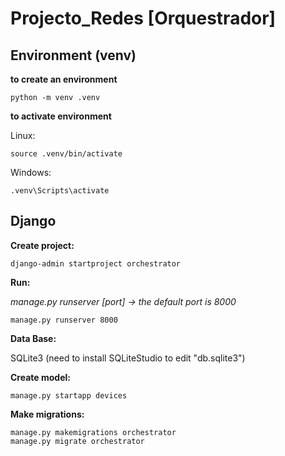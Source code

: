 # Projecto_Redes [Orquestrador]

## Environment (venv)

**to create an environment**

    python -m venv .venv


**to activate environment**

Linux:

    source .venv/bin/activate

Windows:

    .venv\Scripts\activate



## Django

**Create project:**

    django-admin startproject orchestrator


**Run:**

*manage.py runserver [port] -> the default port is 8000*

    manage.py runserver 8000


**Data Base:**

SQLite3 (need to install SQLiteStudio to edit "db.sqlite3")
 

**Create model:**

    manage.py startapp devices


**Make migrations:**

    manage.py makemigrations orchestrator
    manage.py migrate orchestrator
